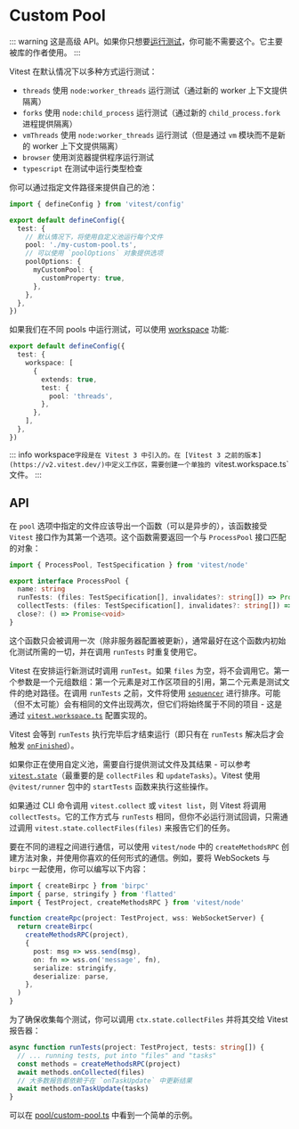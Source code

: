 # Custom Pool

::: warning
这是高级 API。如果你只想要[运行测试](/guide/)，你可能不需要这个。它主要被库的作者使用。
:::

Vitest 在默认情况下以多种方式运行测试：

- `threads` 使用 `node:worker_threads` 运行测试（通过新的 worker 上下文提供隔离）
- `forks` 使用 `node:child_process` 运行测试（通过新的 `child_process.fork` 进程提供隔离）
- `vmThreads` 使用 `node:worker_threads` 运行测试（但是通过 `vm` 模块而不是新的 worker 上下文提供隔离）
- `browser` 使用浏览器提供程序运行测试
- `typescript` 在测试中运行类型检查

你可以通过指定文件路径来提供自己的池：

```ts [vitest.config.ts]
import { defineConfig } from 'vitest/config'

export default defineConfig({
  test: {
    // 默认情况下，将使用自定义池运行每个文件
    pool: './my-custom-pool.ts',
    // 可以使用 `poolOptions` 对象提供选项
    poolOptions: {
      myCustomPool: {
        customProperty: true,
      },
    },
  },
})
```

如果我们在不同 pools 中运行测试，可以使用 [workspace](/guide/workspace) 功能:

```ts [vitest.config.ts]
export default defineConfig({
  test: {
    workspace: [
      {
        extends: true,
        test: {
          pool: 'threads',
        },
      },
    ],
  },
})
```

::: info
workspace`字段是在 Vitest 3 中引入的。在 [Vitest 3 之前的版本](https://v2.vitest.dev/)中定义工作区，需要创建一个单独的 `vitest.workspace.ts` 文件。
:::

## API

在 `pool` 选项中指定的文件应该导出一个函数（可以是异步的），该函数接受 `Vitest` 接口作为其第一个选项。这个函数需要返回一个与 `ProcessPool` 接口匹配的对象：

```ts
import { ProcessPool, TestSpecification } from 'vitest/node'

export interface ProcessPool {
  name: string
  runTests: (files: TestSpecification[], invalidates?: string[]) => Promise<void>
  collectTests: (files: TestSpecification[], invalidates?: string[]) => Promise<void>
  close?: () => Promise<void>
}
```

这个函数只会被调用一次（除非服务器配置被更新），通常最好在这个函数内初始化测试所需的一切，并在调用 `runTests` 时重复使用它。

Vitest 在安排运行新测试时调用 `runTest`。如果 `files` 为空，将不会调用它。第一个参数是一个元组数组：第一个元素是对工作区项目的引用，第二个元素是测试文件的绝对路径。在调用 `runTests` 之前，文件将使用 [`sequencer`](/config/#sequence.sequencer) 进行排序。可能（但不太可能）会有相同的文件出现两次，但它们将始终属于不同的项目 - 这是通过 [`vitest.workspace.ts`](/guide/workspace) 配置实现的。

Vitest 会等到 `runTests` 执行完毕后才结束运行（即只有在 `runTests` 解决后才会触发 [`onFinished`](/guide/reporters)）。

如果你正在使用自定义池，需要自行提供测试文件及其结果 - 可以参考 [`vitest.state`](https://github.com/vitest-dev/vitest/blob/main/packages/vitest/src/node/state.ts)（最重要的是 `collectFiles` 和 `updateTasks`）。Vitest 使用 `@vitest/runner` 包中的 `startTests` 函数来执行这些操作。

如果通过 CLI 命令调用 `vitest.collect` 或 `vitest list`，则 Vitest 将调用 `collectTests`。它的工作方式与 `runTests` 相同，但你不必运行测试回调，只需通过调用 `vitest.state.collectFiles(files)` 来报告它们的任务。

要在不同的进程之间进行通信，可以使用 `vitest/node` 中的 `createMethodsRPC` 创建方法对象，并使用你喜欢的任何形式的通信。例如，要将 WebSockets 与 `birpc` 一起使用，你可以编写以下内容：

```ts
import { createBirpc } from 'birpc'
import { parse, stringify } from 'flatted'
import { TestProject, createMethodsRPC } from 'vitest/node'

function createRpc(project: TestProject, wss: WebSocketServer) {
  return createBirpc(
    createMethodsRPC(project),
    {
      post: msg => wss.send(msg),
      on: fn => wss.on('message', fn),
      serialize: stringify,
      deserialize: parse,
    },
  )
}
```

为了确保收集每个测试，你可以调用 `ctx.state.collectFiles` 并将其交给 Vitest 报告器：

```ts
async function runTests(project: TestProject, tests: string[]) {
  // ... running tests, put into "files" and "tasks"
  const methods = createMethodsRPC(project)
  await methods.onCollected(files)
  // 大多数报告都依赖于在 `onTaskUpdate` 中更新结果
  await methods.onTaskUpdate(tasks)
}
```

可以在 [pool/custom-pool.ts](https://github.com/vitest-dev/vitest/blob/main/test/run/pool-custom-fixtures/pool/custom-pool.ts) 中看到一个简单的示例。
